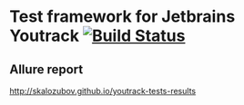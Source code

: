 # Test framework for Jetbrains Youtrack [![Build Status](https://travis-ci.org/skalozubov/youtrack-tests.svg?branch=master)](https://travis-ci.org/skalozubov/youtrack-tests)

## Allure report

http://skalozubov.github.io/youtrack-tests-results
